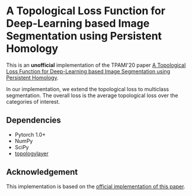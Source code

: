 # A Topological Loss Function for Deep-Learning based Image Segmentation using Persistent Homology
This is an **unofficial** implementation of the TPAMI'20 paper [A Topological Loss Function for Deep-Learning based Image Segmentation using Persistent Homology](https://arxiv.org/pdf/1910.01877.pdf).

In our implementation, we extend the topological loss to multiclass segmentation. The overall loss is the average topological loss over the categories of interest.    

## Dependencies
* Pytorch 1.0+
* NumPy
* SciPy
* [topologylayer](https://github.com/bruel-gabrielsson/TopologyLayer)

## Acknowledgement
This implementation is based on the [official implementation of this paper](https://github.com/JamesClough/topograd).

